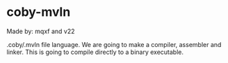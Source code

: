 # coby-mvln

Made by: mqxf and v22

.coby/.mvln file language. We are going to make a compiler, assembler and linker. This is going to compile directly to a binary executable.